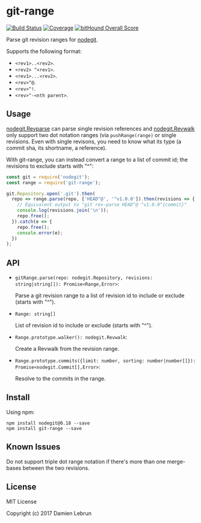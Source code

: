 # git-range

[![Build Status][ci-badge]][travis]
[![Coverage][codecov-badge]][codecov]
[![bitHound Overall Score][bithound-badge]][bithound]

Parse git revision ranges for [nodegit].

Supports the following format:

- `<rev1>..<rev2>`.
- `<rev2> ^<rev1>`.
- `<rev1>...<rev2>`.
- `<rev>^@`.
- `<rev>^!`.
- `<rev>^-<nth parent>`.


## Usage

[nodegit.Revparse] can parse single revision references and [nodegit.Revwalk] only support two dot notation ranges (via `pushRange(range)` or single revisions. Even with single revisons, you need to know what its type (a commit sha, its shortname, a reference).

With git-range, you can instead convert a range to a list of commit id; the revisions to exclude starts with "^":
```js
const git = require('nodegit');
const range = require('git-range');

git.Repository.open('.git').then(
  repo => range.parse(repo, ['HEAD^@', '^v1.0.0']).then(revisions => {
    // Equivalent output to "git rev-parse HEAD^@ ^v1.0.0^{commit}"
    console.log(revisions.join('\n'));
    repo.free();
  }).catch(e => {
    repo.free();
    console.error(e);
  })
);
```


## API

- `gitRange.parse(repo: nodegit.Repository, revisions: string|string[]): Promise<Range,Error>`:

  Parse a git revision range to a list of revision id to include or exclude (starts with "^").

- `Range: string[]`

  List of revision id to include or exclude (starts with "^").

- `Range.prototype.walker(): nodegit.Revwalk`:

  Create a Revwalk from the revision range.

- `Range.prototype.commits({limit: number, sorting: number|number[]}): Promise<nodegit.Commit[],Error>`:

  Resolve to the commits in the range.


## Install

Using npm:
```
npm install nodegit@0.18 --save
npm install git-range --save
```


## Known Issues

Do not support triple dot range notation if there's more than one merge-bases between the two revisions.


## License

MIT License

Copyright (c) 2017 Damien Lebrun


[nodegit]: http://www.nodegit.org/
[nodegit.Revparse]: http://www.nodegit.org/api/revparse/#single
[nodegit.Revwalk]: http://www.nodegit.org/api/revwalk/#pushRange

[travis]: https://travis-ci.org/dinoboff/git-range
[ci-badge]: https://travis-ci.org/dinoboff/git-range.svg?branch=master
[bithound]: https://www.bithound.io/github/dinoboff/git-range
[bithound-badge]: https://www.bithound.io/github/dinoboff/git-range/badges/score.svg
[codecov]: https://codecov.io/gh/dinoboff/git-range
[codecov-badge]: https://codecov.io/gh/dinoboff/git-range/branch/master/graph/badge.svg
